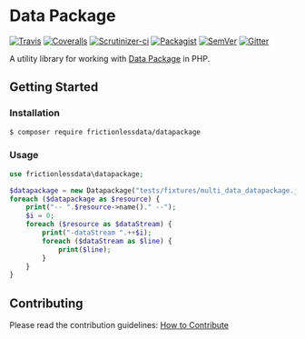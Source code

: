 # Data Package

[![Travis](https://travis-ci.org/frictionlessdata/datapackage-php.svg?branch=master)](https://travis-ci.org/frictionlessdata/datapackage-php)
[![Coveralls](http://img.shields.io/coveralls/frictionlessdata/datapackage-php.svg?branch=master)](https://coveralls.io/r/frictionlessdata/datapackage-php?branch=master)
[![Scrutinizer-ci](https://scrutinizer-ci.com/g/OriHoch/datapackage-php/badges/quality-score.png?b=master)](https://scrutinizer-ci.com/g/OriHoch/datapackage-php/)
[![Packagist](https://img.shields.io/packagist/dm/frictionlessdata/datapackage.svg)](https://packagist.org/packages/frictionlessdata/datapackage)
[![SemVer](https://img.shields.io/badge/versions-SemVer-brightgreen.svg)](http://semver.org/)
[![Gitter](https://img.shields.io/gitter/room/frictionlessdata/chat.svg)](https://gitter.im/frictionlessdata/chat)

A utility library for working with [Data Package](https://specs.frictionlessdata.io/data-package/) in PHP.


## Getting Started

### Installation

```bash
$ composer require frictionlessdata/datapackage
```

### Usage

```php
use frictionlessdata\datapackage;

$datapackage = new Datapackage("tests/fixtures/multi_data_datapackage.json");
foreach ($datapackage as $resource) {
    print("-- ".$resource->name()." --");
    $i = 0;
    foreach ($resource as $dataStream) {
        print("-dataStream ".++$i);
        foreach ($dataStream as $line) {
            print($line);
        }
    }
}
```


## Contributing

Please read the contribution guidelines: [How to Contribute](CONTRIBUTING.md)
